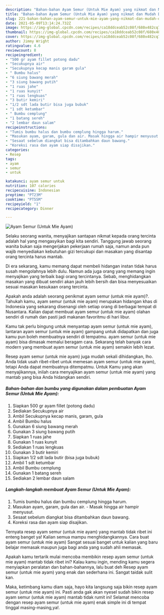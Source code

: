 ```yaml
---
description: "Bahan-bahan Ayam Semur (Untuk Mie Ayam) yang nikmat dan Mudah Dibuat"
title: "Bahan-bahan Ayam Semur (Untuk Mie Ayam) yang nikmat dan Mudah Dibuat"
slug: 221-bahan-bahan-ayam-semur-untuk-mie-ayam-yang-nikmat-dan-mudah-dibuat
date: 2021-05-09T13:14:24.732Z
image: https://img-global.cpcdn.com/recipes/ca18ddceab52c08f/680x482cq70/ayam-semur-untuk-mie-ayam-foto-resep-utama.jpg
thumbnail: https://img-global.cpcdn.com/recipes/ca18ddceab52c08f/680x482cq70/ayam-semur-untuk-mie-ayam-foto-resep-utama.jpg
cover: https://img-global.cpcdn.com/recipes/ca18ddceab52c08f/680x482cq70/ayam-semur-untuk-mie-ayam-foto-resep-utama.jpg
author: Jimmy Wright
ratingvalue: 4.6
reviewcount: 8
recipeingredient:
- "500 gr ayam fillet potong dadu"
- "Secukupnya air"
- "Secukupnya kecap manis garam gula"
- " Bumbu halus"
- "6 siung bawang merah"
- "3 siung bawang putih"
- "1 ruas jahe"
- "1 ruas kunyit"
- "1 ruas lengkuas"
- "3 butir kemiri"
- "1/2 sdt lada butir bisa juga bubuk"
- "1 sdt ketumbar"
- " Bumbu cemplung"
- "1 batang sereh"
- "2 lembar daun salam"
recipeinstructions:
- "Tumis bumbu halus dan bumbu cemplung hingga harum."
- "Masukan ayam, garam, gula dan air. Masak hingga air hampir menyusut."
- "Sesaat sebelum diangkat bisa ditambahkan daun bawang."
- "Koreksi rasa dan ayam siap disajikan."
categories:
- Resep
tags:
- ayam
- semur
- untuk

katakunci: ayam semur untuk 
nutrition: 107 calories
recipecuisine: Indonesian
preptime: "PT23M"
cooktime: "PT55M"
recipeyield: "1"
recipecategory: Dinner

---
```



![Ayam Semur (Untuk Mie Ayam)](https://img-global.cpcdn.com/recipes/ca18ddceab52c08f/680x482cq70/ayam-semur-untuk-mie-ayam-foto-resep-utama.jpg)

Selaku seorang wanita, menyajikan santapan nikmat kepada orang tercinta adalah hal yang mengasyikan bagi kita sendiri. Tanggung jawab seorang  wanita bukan saja mengerjakan pekerjaan rumah saja, namun anda pun wajib menyediakan kebutuhan gizi tercukupi dan masakan yang disantap orang tercinta harus mantab.

Di era  sekarang, kamu memang dapat membeli hidangan instan tidak harus susah mengolahnya lebih dulu. Namun ada juga orang yang memang ingin menyajikan yang terbaik bagi orang tercintanya. Sebab, menghidangkan masakan yang dibuat sendiri akan jauh lebih bersih dan bisa menyesuaikan sesuai masakan kesukaan orang tercinta. 



Apakah anda adalah seorang penikmat ayam semur (untuk mie ayam)?. Tahukah kamu, ayam semur (untuk mie ayam) merupakan hidangan khas di Indonesia yang sekarang disenangi oleh setiap orang di berbagai tempat di Nusantara. Kalian dapat membuat ayam semur (untuk mie ayam) olahan sendiri di rumah dan pasti jadi makanan favoritmu di hari libur.

Kamu tak perlu bingung untuk menyantap ayam semur (untuk mie ayam), lantaran ayam semur (untuk mie ayam) gampang untuk didapatkan dan juga kamu pun boleh membuatnya sendiri di tempatmu. ayam semur (untuk mie ayam) bisa dimasak memalui beragam cara. Sekarang telah banyak cara modern yang membuat ayam semur (untuk mie ayam) semakin lebih lezat.

Resep ayam semur (untuk mie ayam) juga mudah sekali dihidangkan, lho. Anda tidak usah ribet-ribet untuk memesan ayam semur (untuk mie ayam), tetapi Anda dapat membuatnya ditempatmu. Untuk Kamu yang akan menyajikannya, inilah cara menyajikan ayam semur (untuk mie ayam) yang mantab yang bisa Anda hidangkan sendiri.

<!--inarticleads1-->

##### Bahan-bahan dan bumbu yang digunakan dalam pembuatan Ayam Semur (Untuk Mie Ayam):

1. Siapkan 500 gr ayam fillet (potong dadu)
1. Sediakan Secukupnya air
1. Ambil Secukupnya kecap manis, garam, gula
1. Ambil  Bumbu halus
1. Gunakan 6 siung bawang merah
1. Gunakan 3 siung bawang putih
1. Siapkan 1 ruas jahe
1. Gunakan 1 ruas kunyit
1. Sediakan 1 ruas lengkuas
1. Gunakan 3 butir kemiri
1. Siapkan 1/2 sdt lada butir (bisa juga bubuk)
1. Ambil 1 sdt ketumbar
1. Ambil  Bumbu cemplung
1. Gunakan 1 batang sereh
1. Sediakan 2 lembar daun salam




<!--inarticleads2-->

##### Langkah-langkah membuat Ayam Semur (Untuk Mie Ayam):

1. Tumis bumbu halus dan bumbu cemplung hingga harum.
1. Masukan ayam, garam, gula dan air. - Masak hingga air hampir menyusut.
1. Sesaat sebelum diangkat bisa ditambahkan daun bawang.
1. Koreksi rasa dan ayam siap disajikan.




Ternyata resep ayam semur (untuk mie ayam) yang mantab tidak ribet ini enteng banget ya! Kalian semua mampu menghidangkannya. Cara buat ayam semur (untuk mie ayam) Sangat sesuai banget untuk kalian yang baru belajar memasak maupun juga bagi anda yang sudah ahli memasak.

Apakah kamu tertarik mulai mencoba membikin resep ayam semur (untuk mie ayam) mantab tidak ribet ini? Kalau kamu ingin, mending kamu segera menyiapkan peralatan dan bahan-bahannya, lalu buat deh Resep ayam semur (untuk mie ayam) yang enak dan sederhana ini. Sangat taidak sulit kan. 

Maka, ketimbang kamu diam saja, hayo kita langsung saja bikin resep ayam semur (untuk mie ayam) ini. Pasti anda gak akan nyesel sudah bikin resep ayam semur (untuk mie ayam) mantab tidak rumit ini! Selamat mencoba dengan resep ayam semur (untuk mie ayam) enak simple ini di tempat tinggal masing-masing,ya!.

